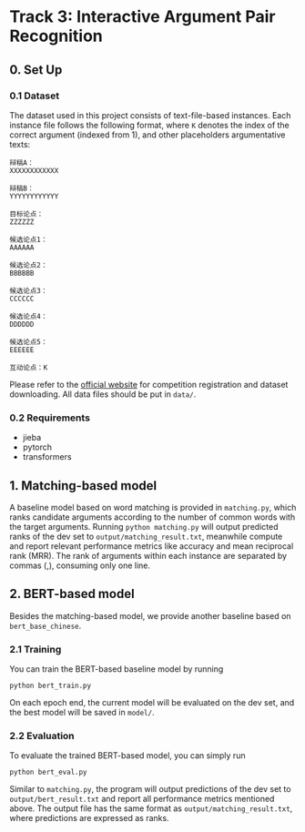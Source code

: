 # Track 3: Interactive Argument Pair Recognition

## 0. Set Up

### 0.1 Dataset

The dataset used in this project consists of text-file-based instances. Each instance file follows the following format, where `K` denotes the index of the correct argument (indexed from $1$), and other placeholders argumentative texts:

```{plain}
辩稿A：
XXXXXXXXXXXX

辩稿B：
YYYYYYYYYYYY

目标论点：
ZZZZZZ

候选论点1：
AAAAAA

候选论点2：
BBBBBB

候选论点3：
CCCCCC

候选论点4：
DDDDDD

候选论点5：
EEEEEE

互动论点：K
```

Please refer to the [official website](http://www.fudan-disc.com/sharedtask/AIDebater22/index.html) for competition registration and dataset downloading. All data files should be put in `data/`.

### 0.2 Requirements

- jieba
- pytorch
- transformers

## 1. Matching-based model

A baseline model based on word matching is provided in `matching.py`, which ranks candidate arguments according to the number of common words with the target arguments. Running `python matching.py` will output predicted ranks of the dev set to `output/matching_result.txt`, meanwhile compute and report relevant performance metrics like accuracy and mean reciprocal rank (MRR). The rank of arguments within each instance are separated by commas (,), consuming only one line.

## 2. BERT-based model

Besides the matching-based model, we provide another baseline based on `bert_base_chinese`.

### 2.1 Training

You can train the BERT-based baseline model by running

```{bash}
python bert_train.py
```

On each epoch end, the current model will be evaluated on the dev set, and the best model will be saved in `model/`.

### 2.2 Evaluation

To evaluate the trained BERT-based model, you can simply run

```{bash}
python bert_eval.py
```

Similar to `matching.py`, the program will output predictions of the dev set to `output/bert_result.txt` and report all performance metrics mentioned above. The output file has the same format as `output/matching_result.txt`, where predictions are expressed as ranks.
